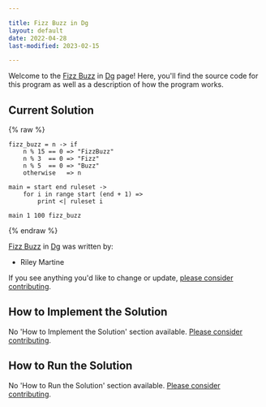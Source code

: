 ```yaml
---

title: Fizz Buzz in Dg
layout: default
date: 2022-04-28
last-modified: 2023-02-15

---
```


Welcome to the [Fizz Buzz](https://sampleprograms.io/projects/fizz-buzz) in [Dg](https://sampleprograms.io/languages/dg) page! Here, you'll find the source code for this program as well as a description of how the program works.

## Current Solution

{% raw %}

```dg
fizz_buzz = n -> if
    n % 15 == 0 => "FizzBuzz"
    n % 3  == 0 => "Fizz"
    n % 5  == 0 => "Buzz"
    otherwise   => n

main = start end ruleset ->
    for i in range start (end + 1) =>
        print <| ruleset i

main 1 100 fizz_buzz
```

{% endraw %}

[Fizz Buzz](https://sampleprograms.io/projects/fizz-buzz) in [Dg](https://sampleprograms.io/languages/dg) was written by:

- Riley Martine

If you see anything you'd like to change or update, [please consider contributing](https://github.com/TheRenegadeCoder/sample-programs).

## How to Implement the Solution

No 'How to Implement the Solution' section available. [Please consider contributing](https://github.com/TheRenegadeCoder/sample-programs-website).

## How to Run the Solution

No 'How to Run the Solution' section available. [Please consider contributing](https://github.com/TheRenegadeCoder/sample-programs-website).
